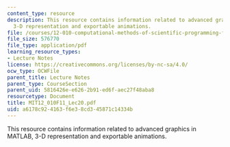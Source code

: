```yaml
---
content_type: resource
description: This resource contains information related to advanced graphics in MATLAB,
  3-D representation and exportable animations.
file: /courses/12-010-computational-methods-of-scientific-programming-fall-2011/a6178c924163f6e38cd345871c14334b_MIT12_010F11_Lec20.pdf
file_size: 576770
file_type: application/pdf
learning_resource_types:
- Lecture Notes
license: https://creativecommons.org/licenses/by-nc-sa/4.0/
ocw_type: OCWFile
parent_title: Lecture Notes
parent_type: CourseSection
parent_uid: 5816426e-e626-2b91-ed6f-aec27f48aba8
resourcetype: Document
title: MIT12_010F11_Lec20.pdf
uid: a6178c92-4163-f6e3-8cd3-45871c14334b
---
```

This resource contains information related to advanced graphics in MATLAB, 3-D representation and exportable animations.